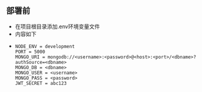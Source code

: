 ## 部署前

+ 在项目根目录添加.env环境变量文件
+ 内容如下
+ ```
  NODE_ENV = development
  PORT = 5000
  MONGO_URI = mongodb://<username>:<password>@<host>:<port>/<dbname>?authSource=<dbname>
  MONGO_DB = <dbname>
  MONGO_USER = <username>
  MONGO_PASS = <password>
  JWT_SECRET = abc123
  ```



